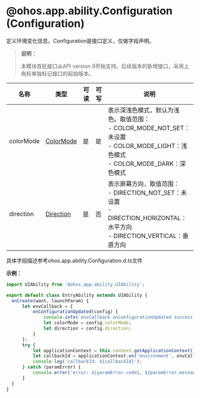 # @ohos.app.ability.Configuration (Configuration)

定义环境变化信息。Configuration是接口定义，仅做字段声明。

> **说明：**
> 
> 本模块首批接口从API version 9开始支持。后续版本的新增接口，采用上角标单独标记接口的起始版本。

| 名称 | 类型 | 可读 | 可写 | 说明 |
| -------- | -------- | -------- | -------- | -------- |
| colorMode | [ColorMode](js-apis-app-ability-configurationConstant.md#configurationconstantcolormode) | 是 | 是 | 表示深浅色模式，默认为浅色。取值范围：<br />- COLOR_MODE_NOT_SET：未设置<br />- COLOR_MODE_LIGHT：浅色模式<br />- COLOR_MODE_DARK：深色模式 |
| direction | [Direction](js-apis-app-ability-configurationConstant.md#configurationconstantdirection) | 是 | 否 | 表示屏幕方向，取值范围：<br />- DIRECTION_NOT_SET：未设置<br />- DIRECTION_HORIZONTAL：水平方向<br />- DIRECTION_VERTICAL：垂直方向 |

具体字段描述参考ohos.app.ability.Configuration.d.ts文件

**示例：**

  ```ts
import UIAbility from '@ohos.app.ability.UIAbility';

export default class EntryAbility extends UIAbility {
    onCreate(want, launchParam) {
        let envCallback = {
            onConfigurationUpdated(config) {
                console.info(`envCallback onConfigurationUpdated success: ${JSON.stringify(config)}`);
                let colorMode = config.colorMode;
                let direction = config.direction;
            }
        };
        try {
            let applicationContext = this.context.getApplicationContext();
            let callbackId = applicationContext.on('environment', envCallback);
            console.log('callbackId: ${callbackId}');
        } catch (paramError) {
            console.error('error: ${paramError.code}, ${paramError.message}');
        }
    }
}
  ```
